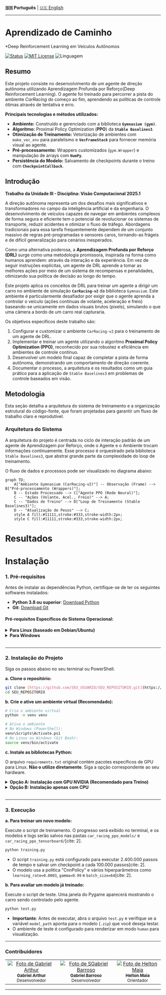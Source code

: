 **🇧🇷 Português** | [🇺🇸 English](README.en.md)
***

# Aprendizado de Caminho
*Deep Reinforcement Learning em Veículos Autônomos

[![Status](https://github.com/barrosocode/car_training/actions/workflows/blank.yml/badge.svg)](https://github.com/barrosocode/car_training/actions/workflows/blank.yml) [![MIT License](https://img.shields.io/badge/License-MIT-yellow.svg)](https://github.com/barrosocode/car_training/blob/main/LICENSE) ![Linguagem](https://img.shields.io/github/languages/top/barrosocode/car_training)

## Resumo

Este projeto consiste no desenvolvimento de um agente de direção autônoma utilizando Aprendizagem Profunda por Reforço(Deep Reinforcement Learning). O agente foi treinado para percorrer a pista do ambiente *CarRacing* do começo ao fim, aprendendo as políticas de controle ótimas através de tentativa e erro.

**Principais tecnologias e métodos utilizados:**

* **Ambiente:** Construído e gerenciado com a biblioteca **`Gymnasium (gym)`**.
* **Algoritmo:** Proximal Policy Optimization (**PPO**) da **`Stable Baselines3`**.
* **Otimização de Treinamento:** Vetorização de ambientes com `make_vec_env` para paralelismo e **`VecFrameStack`** para fornecer memória visual ao agente.
* **Pré-processamento:** Wrappers customizados (`gym.Wrapper`) e manipulação de arrays com **`NumPy`**.
* **Persistência do Modelo:** Salvamento de checkpoints durante o treino com **`CheckpointCallback`**.

## Introdução
**Trabalho da Unidade III - Disciplina: Visão Computacional 2025.1**

A direção autônoma representa um dos desafios mais significativos e transformadores no campo da inteligência artificial e da engenharia. O desenvolvimento de veículos capazes de navegar em ambientes complexos de forma segura e eficiente tem o potencial de revolucionar os sistemas de transporte, reduzir acidentes e otimizar o fluxo de tráfego. Abordagens tradicionais para essa tarefa frequentemente dependem de um conjunto massivo de regras pré-programadas e sensores caros, tornando-as frágeis e de difícil generalização para cenários inesperados.

Como uma alternativa poderosa, a **Aprendizagem Profunda por Reforço (DRL)** surge como uma metodologia promissora, inspirada na forma como humanos aprendem: através da interação e da experiência. Em vez de seguir instruções explícitas, um agente de DRL aprende a tomar as melhores ações por meio de um sistema de recompensas e penalidades, otimizando sua política de decisão ao longo do tempo.

Este projeto aplica os conceitos de DRL para treinar um agente a dirigir um carro no ambiente de simulação **`CarRacing-v2`** da biblioteca `Gymnasium`. Este ambiente é particularmente desafiador por exigir que o agente aprenda a controlar o veículo (ações contínuas de volante, aceleração e freio) baseando-se unicamente em dados visuais brutos (pixels), simulando o que uma câmera a bordo de um carro real capturaria.

Os objetivos específicos deste trabalho são:
1.  Configurar e customizar o ambiente `CarRacing-v2` para o treinamento de um agente de DRL.
2.  Implementar e treinar um agente utilizando o algoritmo **Proximal Policy Optimization (PPO)**, reconhecido por sua robustez e eficiência em ambientes de controle contínuo.
3.  Desenvolver um modelo final capaz de completar a pista de forma autônoma, demonstrando um comportamento de direção coerente.
4.  Documentar o processo, a arquitetura e os resultados como um guia prático para a aplicação de `Stable Baselines3` em problemas de controle baseados em visão.

## Metodologia

Esta seção detalha a arquitetura do sistema de treinamento e a organização estrutural do código-fonte, que foram projetadas para garantir um fluxo de trabalho claro e reprodutível.

### Arquitetura do Sistema

A arquitetura do projeto é centrada no ciclo de interação padrão de um agente de Aprendizagem por Reforço, onde o Agente e o Ambiente trocam informações continuamente. Esse processo é orquestrado pela biblioteca `Stable Baselines3`, que abstrai grande parte da complexidade do loop de treinamento.

O fluxo de dados e processos pode ser visualizado no diagrama abaixo:

````mermaid
graph TD;
    A["Ambiente Gymnasium (CarRacing-v2)"] -- Observação (Frame) --> B["Pré-processamento (Wrappers)"];
    B -- Estado Processado --> C["Agente PPO (Rede Neural)"];
    C -- "Ações (Volante, Acel., Freio)" --> A;
    C -- "Dados de Treino" --> D["Loop de Treinamento (Stable Baselines3)"];
    D -- "Atualização de Pesos" --> C;
    style A fill:#11111,stroke:#333,stroke-width:2px;
    style C fill:#11111,stroke:#333,stroke-width:2px;
````


# Resultados

# Instalação
### 1. Pré-requisitos

Antes de instalar as dependências Python, certifique-se de ter os seguintes softwares instalados:

* **Python 3.8 ou superior**: [Download Python](https://www.python.org/downloads/)
* **Git**: [Download Git](https://git-scm.com/downloads/)

#### **Pré-requisitos Específicos do Sistema Operacional:**

<details>
<summary><strong>Para Linux (baseado em Debian/Ubuntu)</strong></summary>

Você precisará das ferramentas de compilação essenciais e da biblioteca SWIG, que são dependências para o ambiente `CarRacing`.

```bash
sudo apt-get update
sudo apt-get install -y build-essential swig
```
</details>

<details>
<summary><strong>Para Windows</strong></summary>

A instalação no Windows requer algumas ferramentas de compilação C++ para a biblioteca `Box2D`.

1.  **Microsoft C++ Build Tools**:
    * Faça o download do [Visual Studio Installer](https://visualstudio.microsoft.com/visual-cpp-build-tools/).
    * Execute o instalador e, na aba "Cargas de Trabalho", selecione a opção **"Desenvolvimento para desktop com C++"**.
    * Prossiga com a instalação.

2.  **SWIG**:
    * Faça o download do **SWIG for Windows** (procure por `swigwin`) no [site oficial](http://swig.org/download.html).
    * Descompacte o arquivo (ex: em `C:\swigwin`).
    * Adicione a pasta descompactada ao **PATH** do seu sistema para que o `pip` possa encontrá-la.
        * Pesquise por "Editar as variáveis de ambiente do sistema" no Windows.
        * Clique em "Variáveis de Ambiente...".
        * Na seção "Variáveis do sistema", selecione a variável `Path` e clique em "Editar".
        * Clique em "Novo" e adicione o caminho para a pasta do SWIG (ex: `C:\swigwin`).
</details>
<br>

---

### 2. Instalação do Projeto

Siga os passos abaixo no seu terminal ou PowerShell.

**a. Clone o repositório:**
```bash
git clone [https://github.com/SEU_USUARIO/SEU_REPOSITORIO.git](https://github.com/SEU_USUARIO/SEU_REPOSITORIO.git)
cd SEU_REPOSITORIO
```

**b. Crie e ative um ambiente virtual (Recomendado):**
```bash
# Cria o ambiente virtual
python -m venv venv

# Ativa o ambiente
# No Windows (PowerShell):
venv\Scripts\Activate.ps1
# No Linux ou Windows (Git Bash):
source venv/bin/activate
```

**c. Instale as bibliotecas Python:**

O arquivo `requirements.txt` original contém pacotes específicos de GPU para Linux. **Não o utilize diretamente**. Siga a opção correspondente ao seu hardware.

<details>
<summary><strong>Opção A: Instalação com GPU NVIDIA (Recomendado para Treino)</strong></summary>

Esta opção utiliza a aceleração da sua placa de vídeo NVIDIA para um treinamento muito mais rápido.

1.  **Instale o PyTorch com suporte a CUDA:**
    Visite o [site oficial do PyTorch](https://pytorch.org/get-started/locally/) para obter o comando de instalação exato para sua versão do CUDA. Para CUDA 12.1, o comando geralmente é:
    ```bash
    pip install torch torchvision torchaudio --index-url [https://download.pytorch.org/whl/cu121](https://download.pytorch.org/whl/cu121)
    ```

2.  **Instale as outras dependências:**
    ```bash
    pip install stable_baselines3[extra] gymnasium[box2d] tensorboard
    ```
    * `stable_baselines3[extra]` instala a biblioteca com suas dependências comuns.
    * `gymnasium[box2d]` garante a instalação correta do ambiente `CarRacing`.

</details>

<details>
<summary><strong>Opção B: Instalação apenas com CPU</strong></summary>

Use esta opção se você não tem uma placa de vídeo NVIDIA ou não deseja configurar o CUDA. O treinamento será significativamente mais lento.

1.  **Instale a versão CPU do PyTorch:**
    ```bash
    pip install torch torchvision torchaudio
    ```

2.  **Instale as outras dependências:**
    ```bash
    pip install stable_baselines3[extra] gymnasium[box2d] tensorboard
    ```
</details>
<br>

---

### 3. Execução

**a. Para treinar um novo modelo:**

Execute o script de treinamento. O progresso será exibido no terminal, e os modelos e logs serão salvos nas pastas `car_racing_ppo_models/` e `car_racing_ppo_tensorboard/`[cite: 2].
```bash
python training.py
```
* O script `training.py` está configurado para executar 2.400.000 passos de tempo e salvar um checkpoint a cada 100.000 passos[cite: 2].
* O modelo usa a política "CnnPolicy" e vários hiperparâmetros como `learning_rate=0.0003`, `gamma=0.99` e `batch_size=64`[cite: 2].

**b. Para avaliar um modelo já treinado:**

Execute o script de teste. Uma janela do Pygame aparecerá mostrando o carro sendo controlado pelo agente.
```bash
python test.py
```
* **Importante**: Antes de executar, abra o arquivo `test.py` e verifique se a variável `model_path` aponta para o modelo (`.zip`) que você deseja testar.
* O ambiente de teste é configurado para renderizar em modo `human` para visualização.

---

### Contribuidores

<table>
  <tr>
    <td align="center">
      <a href="https://github.com/Ag0ds"><img src="https://github.com/Ag0ds.png?size=100" alt="Foto de Gabriel Arthur"/><br/><sub><b>Gabriel Arthur</b></sub></a><br/><sub>Desenvolvedor</sub>
    </td>
    <td align="center">
        <a href="https://github.com/barrosocode"><img src="https://github.com/barrosocode.png?size=100" alt="Foto de SGabriel Barroso"/><br/><sub><b>Gabriel Barroso</b></sub></a><br/><sub>Desenvolvedor</sub>
    </td>
    <td align="center">
        <a href="https://github.com/heltonmaia"><img src="https://github.com/heltonmaia.png?size=100" alt="Foto de Helton Maia"/><br/><sub><b>Helton Maia</b></sub></a><br/><sub>Orientador</sub>
    </td>
  </tr>
</table>

---
